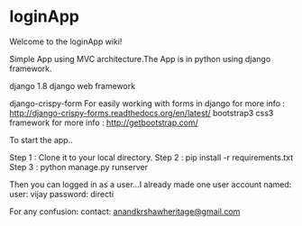 # loginApp
Welcome to the loginApp wiki!

Simple App using MVC architecture.The App is in python using django framework.

django 1.8 django web framework

django-crispy-form For easily working with forms in django for more info : http://django-crispy-forms.readthedocs.org/en/latest/ bootstrap3 css3 framework for more info : http://getbootstrap.com/

To start the app..

Step 1 : Clone it to your local directory. Step 2 : pip install -r requirements.txt Step 3 : python manage.py runserver

Then you can logged in as a user...I already made one user account named: user: vijay password: directi

For any confusion: contact: anandkrshawheritage@gmail.com
